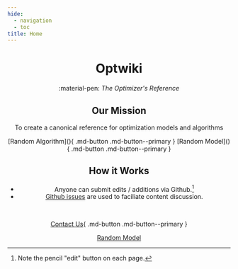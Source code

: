 ```yaml
---
hide:
  - navigation
  - toc
title: Home
---
```


<script>
  var models = [
      'https://www.optwiki.site/model-lasso',
      'https://www.optwiki.site/model-lasso'
  ];

  function randomModel() {
      var i = parseInt(Math.random() * models.length);
      location.href = models[i];
  }
</script>

<center>
  
#  Optwiki

:material-pen: _The Optimizer's Reference_

## Our Mission

To create a canonical reference for optimization models and algorithms

[Random Algorithm](<script> randomModel() </script>){ .md-button .md-button--primary }
[Random Model](<a href="#" onclick="randomModel();"></a>){ .md-button .md-button--primary }

## How it Works

- Anyone can submit edits / additions via Github.[^1]
- [Github issues](https://github.com/OptWiki/site/issues) are used to faciliate content discussion.

[^1]: Note the pencil "edit" button on each page.

<br>

[Contact Us](https://form.jotform.com/heatonforms/contact){ .md-button .md-button--primary }
  
<a href="#" onclick="randomModel();">Random Model</a>
</center>

